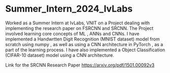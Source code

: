 # Summer_Intern_2024_IvLabs
Worked as a Summer Intern at IvLabs, VNIT on a Project dealing with implementing the research paper on FSRCNN and SRCNN. 
The Project involved learning core concepts of ML , ANNs and CNNs. 
I have implemented a Handwrtten Digit Recognition (MNIST dataset) model from scratch using numpy , as well as using a CNN architecture in PyTorch , as a part of the learning process. 
I have also implemented a Object Classification (CIFAR-10 dataset) model using a CNN architecture.

Link for the SRCNN Research Paper
https://arxiv.org/pdf/1501.00092v3 
